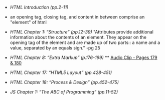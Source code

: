 * *HTML Introduction (pp.2-11)*
- an opening tag, closing tag, and content in between comprise an "element" of html

* *HTML Chapter 1: “Structure” (pp.12-39)*
"Attributes provide additional information about the contents of an element. They appear on the opening tag of the element and are made up of two parts:: a name and a value, separated by an equals sign." -pg 25

* *HTML Chapter 8: “Extra Markup” (p.176-199)*
** [Audio Clip - Pages 179 & 180](HTMLCSSpgs179-180.mp3)

* *HTML Chapter 17: “HTML5 Layout” (pp.428-451)*

* *HTML Chapter 18: “Process & Design” (pp.452-475)*

* *JS Chapter 1: “The ABC of Programming” (pp.11-52)*
